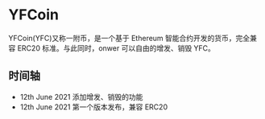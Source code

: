 # YFCoin
YFCoin(YFC)又称一附币，是一个基于 Ethereum 智能合约开发的货币，完全兼容 ERC20 标准。与此同时，onwer 可以自由的增发、销毁 YFC。
## 时间轴
- 12th June 2021 添加增发、销毁的功能
- 12th June 2021 第一个版本发布，兼容 ERC20
